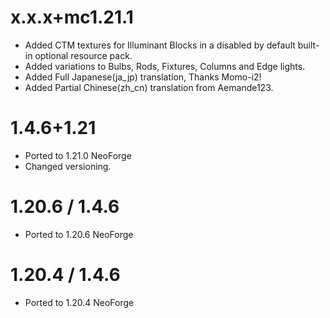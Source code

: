 # x.x.x+mc1.21.1
* Added CTM textures for Illuminant Blocks in a disabled by default built-in optional resource pack.
* Added variations to Bulbs, Rods, Fixtures, Columns and Edge lights.
* Added Full Japanese(ja_jp) translation, Thanks Momo-i2!
* Added Partial Chinese(zh_cn) translation from Aemande123.

# 1.4.6+1.21
* Ported to 1.21.0 NeoForge
* Changed versioning.

# 1.20.6 / 1.4.6
* Ported to 1.20.6 NeoForge

# 1.20.4 / 1.4.6
* Ported to 1.20.4 NeoForge